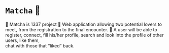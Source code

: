 # `Matcha` :couplekiss:<br/>

:dart: Matcha is 1337 project
:dart: Web application allowing two potential lovers to meet, from the registration to the final encounter.
:dart: A user will be able to register, connect, fill his/her profile, search and look into the profile of other users, like them, </br>
chat with those that “liked” back.
